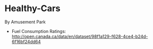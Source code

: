 # Healthy-Cars
By Amusement Park

- Fuel Consumption Ratings: http://open.canada.ca/data/en/dataset/98f1a129-f628-4ce4-b24d-6f16bf24dd64

